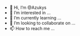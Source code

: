 - 👋 Hi, I’m @Azukys
- 👀 I’m interested in ...
- 🌱 I’m currently learning ...
- 💞️ I’m looking to collaborate on ...
- 📫 How to reach me ...

<!---
Azukys/Azukys is a ✨ special ✨ repository because its `README.md` (this file) appears on your GitHub profile.
You can click the Preview link to take a look at your changes.
--->
